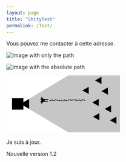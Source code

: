 ```yaml
---
layout: page
title: "ShityTest"
permalink: /Test/
---
```


Vous pouvez me contacter à cette adresse.

![Image with only the path]({{site.url}}/_data/images/basicSetup.png)

![Image with the absolute path]({{site.url}}/_data/images/addGizmoTarget.png)

<img src="_data/images/basicSetup.png" width="300">


Je suis à jour.

Nouvelle version 1.2